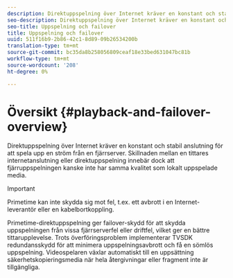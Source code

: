 ```yaml
---
description: Direktuppspelning över Internet kräver en konstant och stabil anslutning för att spela upp en ström från en fjärrserver. Skillnaden mellan en tittares internetanslutning eller direktuppspelning innebär dock att fjärruppspelningen kanske inte har samma kvalitet som lokalt uppspelade media.
seo-description: Direktuppspelning över Internet kräver en konstant och stabil anslutning för att spela upp en ström från en fjärrserver. Skillnaden mellan en tittares internetanslutning eller direktuppspelning innebär dock att fjärruppspelningen kanske inte har samma kvalitet som lokalt uppspelade media.
seo-title: Uppspelning och failover
title: Uppspelning och failover
uuid: 511f16b9-2b86-42c1-8d89-09b26534200b
translation-type: tm+mt
source-git-commit: bc35da8b258056809ceaf18e33bed631047bc81b
workflow-type: tm+mt
source-wordcount: '208'
ht-degree: 0%

---
```



# Översikt {#playback-and-failover-overview}

Direktuppspelning över Internet kräver en konstant och stabil anslutning för att spela upp en ström från en fjärrserver. Skillnaden mellan en tittares internetanslutning eller direktuppspelning innebär dock att fjärruppspelningen kanske inte har samma kvalitet som lokalt uppspelade media.

>[!IMPORTANT]
>
>Primetime kan inte skydda sig mot fel, t.ex. ett avbrott i en Internet-leverantör eller en kabelbortkoppling.

Primetime-direktuppspelning ger failover-skydd för att skydda uppspelningen från vissa fjärrserverfel eller driftfel, vilket ger en bättre tittarupplevelse. Trots överföringsproblem implementerar TVSDK redundansskydd för att minimera uppspelningsavbrott och få en sömlös uppspelning. Videospelaren växlar automatiskt till en uppsättning säkerhetskopieringsmedia när hela återgivningar eller fragment inte är tillgängliga.